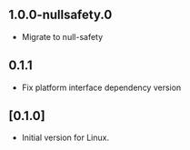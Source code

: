 ## 1.0.0-nullsafety.0

- Migrate to null-safety

## 0.1.1

- Fix platform interface dependency version


## [0.1.0]

* Initial version for Linux.
